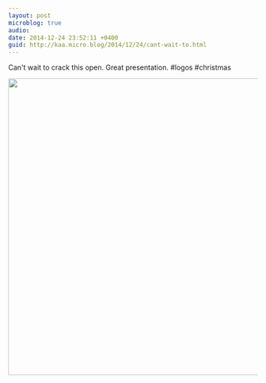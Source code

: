 ```yaml
---
layout: post
microblog: true
audio: 
date: 2014-12-24 23:52:11 +0400
guid: http://kaa.micro.blog/2014/12/24/cant-wait-to.html
---
```

Can't wait to crack this open. Great presentation. #logos #christmas

<img src="https://micro.kaa.bz/uploads/2018/3b2f72c57b.jpg" width="600" height="600" />
